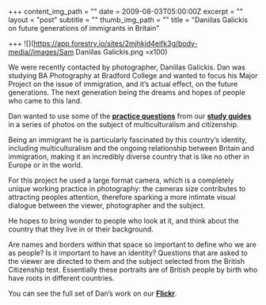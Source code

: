 +++
content_img_path = ""
date = 2009-08-03T05:00:00Z
excerpt = ""
layout = "post"
subtitle = ""
thumb_img_path = ""
title = "Daniilas Galickis on future generations of immigrants in Britain"

+++
![](https://app.forestry.io/sites/2mjhkjd4eifk3g/body-media//images/Sam Daniilas Galickis.png =x100)  

We were recently contacted by photographer, Daniilas Galickis. Dan was studying BA Photography at Bradford College and wanted to focus his Major Project on the issue of immigration, and it’s actual effect, on the future generations. The next generation being the dreams and hopes of people who came to this land.

Dan wanted to use some of the [**practice questions**](http://lifeintheuk.net/index.php/) from our [**study guides**](http://lifeintheuk.net/test/) in a series of photos on the subject of multiculturalism and citizenship.

Being an immigrant he is particularly fascinated by this country’s identity, including multiculturalism and the ongoing relationship between Britain and immigration, making it an incredibly diverse country that is like no other in Europe or in the world.

For this project he used a large format camera, which is a completely unique working practice in photography: the cameras size contributes to attracting peoples attention, therefore sparking a more intimate visual dialogue between the viewer, photographer and the subject.

He hopes to bring wonder to people who look at it, and think about the country that they live in or their background.

Are names and borders within that space so important to define who we are as people? Is it important to have an identity? Questions that are asked to the viewer are directed to them and the subject selected from the British Citizenship test. Essentially these portraits are of British people by birth who have roots in different countries.

You can see the full set of Dan’s work on our [**Flickr**](https://www.flickr.com/photos/redsquirrelpublishing/sets/72157621781144341/).